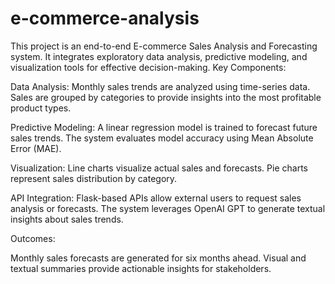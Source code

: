 # e-commerce-analysis
 
This project is an end-to-end E-commerce Sales Analysis and Forecasting system. It integrates exploratory data analysis, predictive modeling, and visualization tools for effective decision-making.
Key Components:

   Data Analysis:
        Monthly sales trends are analyzed using time-series data.
        Sales are grouped by categories to provide insights into the most profitable product types.

   Predictive Modeling:
        A linear regression model is trained to forecast future sales trends.
        The system evaluates model accuracy using Mean Absolute Error (MAE).

   Visualization:
        Line charts visualize actual sales and forecasts.
        Pie charts represent sales distribution by category.

   API Integration:
        Flask-based APIs allow external users to request sales analysis or forecasts.
        The system leverages OpenAI GPT to generate textual insights about sales trends.

Outcomes:

   Monthly sales forecasts are generated for six months ahead.
   Visual and textual summaries provide actionable insights for stakeholders.
